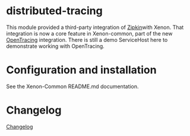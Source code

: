 # distributed-tracing

This module provided a third-party integration of [Zipkin](http://zipkin.io/)with Xenon. That integration is now a core
feature in Xenon-common, part of the new [OpenTracing](http://opentracing.io/) integration. There is still a demo
ServiceHost here to demonstrate working with OpenTracing.

# Configuration and installation

See the Xenon-Common README.md documentation.

# Changelog
[Changelog](CHANGELOG.md)